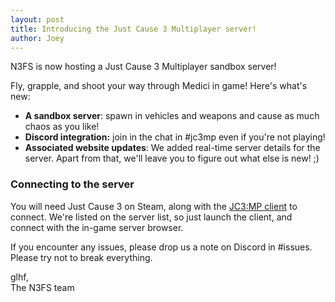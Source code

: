 ```yaml
---
layout: post
title: Introducing the Just Cause 3 Multiplayer server!
author: Joey
---
```


<p class="lead">N3FS is now hosting a Just Cause 3 Multiplayer sandbox server!</p>

<!--more-->

Fly, grapple, and shoot your way through Medici in game! Here's what's new:

* **A sandbox server**: spawn in vehicles and weapons and cause as much chaos as you like!
* **Discord integration:** join in the chat in #jc3mp even if you're not playing!
* **Associated website updates**: We added real-time server details for the server. Apart from that, we'll leave you to figure out what else is new! ;)

### Connecting to the server

You will need Just Cause 3 on Steam, along with the [JC3:MP client](https://just-cause.mp/downloads) to connect. We're listed on the server list, so just launch the client, and connect with the in-game server browser.

If you encounter any issues, please drop us a note on Discord in #issues. Please try not to break everything.

glhf,  
The N3FS team 